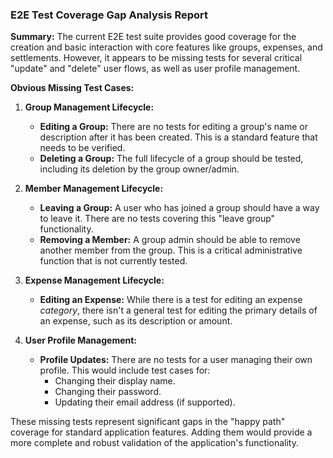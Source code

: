### E2E Test Coverage Gap Analysis Report

**Summary:**
The current E2E test suite provides good coverage for the creation and basic interaction with core features like groups, expenses, and settlements. However, it appears to be missing tests for several critical "update" and "delete" user flows, as well as user profile management.

**Obvious Missing Test Cases:**

1.  **Group Management Lifecycle:**
    *   **Editing a Group:** There are no tests for editing a group's name or description after it has been created. This is a standard feature that needs to be verified.
    *   **Deleting a Group:** The full lifecycle of a group should be tested, including its deletion by the group owner/admin.

2.  **Member Management Lifecycle:**
    *   **Leaving a Group:** A user who has joined a group should have a way to leave it. There are no tests covering this "leave group" functionality.
    *   **Removing a Member:** A group admin should be able to remove another member from the group. This is a critical administrative function that is not currently tested.

3.  **Expense Management Lifecycle:**
    *   **Editing an Expense:** While there is a test for editing an expense *category*, there isn't a general test for editing the primary details of an expense, such as its description or amount.

4.  **User Profile Management:**
    *   **Profile Updates:** There are no tests for a user managing their own profile. This would include test cases for:
        *   Changing their display name.
        *   Changing their password.
        *   Updating their email address (if supported).

These missing tests represent significant gaps in the "happy path" coverage for standard application features. Adding them would provide a more complete and robust validation of the application's functionality.